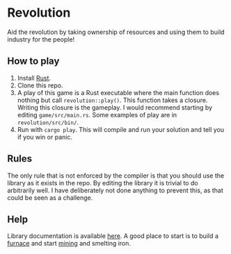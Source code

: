 # Revolution
Aid the revolution by taking ownership of resources and using them to build industry for the people!

## How to play
1. Install [Rust](https://www.rust-lang.org/tools/install).
2. Clone this repo.
3. A play of this game is a Rust executable where the main function does nothing but call `revolution::play()`. This function takes a closure. Writing this closure is the gameplay. I would recommend starting by editing `game/src/main.rs`.
    Some examples of play are in `revolution/src/bin/`.
4. Run with `cargo play`. This will compile and run your solution and tell you if you win or panic.

## Rules
The only rule that is not enforced by the compiler is that you should use the library as it exists in the repo. By editing the library it is trivial to do arbitrarily well. I have deliberately not done anything to prevent this, as that could be seen as a challenge.

## Help
Library documentation is available [here](https://albertsgarde.github.io/revolution).
A good place to start is to build a [furnace](https://albertsgarde.github.io/revolution/revolution/buildings/struct.Furnace.html) and start [mining](https://albertsgarde.github.io/revolution/revolution/fn.mine_iron.html) and smelting iron.